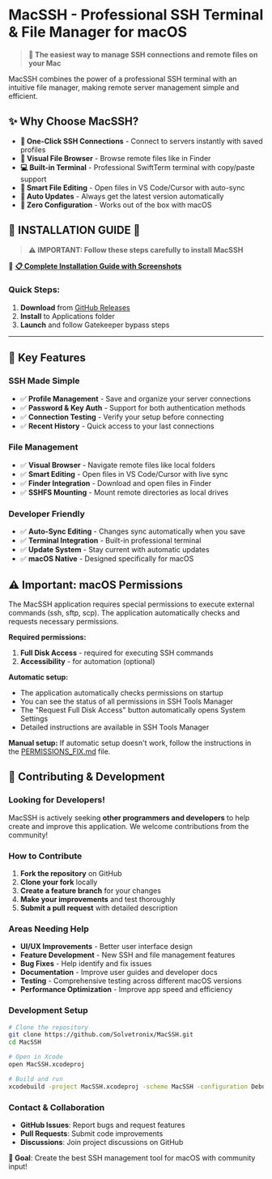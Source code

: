 # MacSSH - Professional SSH Terminal & File Manager for macOS

> **🚀 The easiest way to manage SSH connections and remote files on your Mac**

MacSSH combines the power of a professional SSH terminal with an intuitive file manager, making remote server management simple and efficient.

## ✨ **Why Choose MacSSH?**

- **🔐 One-Click SSH Connections** - Connect to servers instantly with saved profiles
- **📁 Visual File Browser** - Browse remote files like in Finder
- **💻 Built-in Terminal** - Professional SwiftTerm terminal with copy/paste support
- **📝 Smart File Editing** - Open files in VS Code/Cursor with auto-sync
- **🔄 Auto Updates** - Always get the latest version automatically
- **🎯 Zero Configuration** - Works out of the box with macOS

## 🚀 **INSTALLATION GUIDE** 🚀

> **⚠️ IMPORTANT: Follow these steps carefully to install MacSSH**

📖 **[📋 Complete Installation Guide with Screenshots](docs/installation/INSTALLATION_GUIDE.md)**

### **Quick Steps:**
1. **Download** from [GitHub Releases](https://github.com/Solvetronix/MacSSH/releases)
2. **Install** to Applications folder
3. **Launch** and follow Gatekeeper bypass steps

---

## 🎯 **Key Features**

### **SSH Made Simple**
- ✅ **Profile Management** - Save and organize your server connections
- ✅ **Password & Key Auth** - Support for both authentication methods
- ✅ **Connection Testing** - Verify your setup before connecting
- ✅ **Recent History** - Quick access to your last connections

### **File Management**
- ✅ **Visual Browser** - Navigate remote files like local folders
- ✅ **Smart Editing** - Open files in VS Code/Cursor with live sync
- ✅ **Finder Integration** - Download and open files in Finder
- ✅ **SSHFS Mounting** - Mount remote directories as local drives

### **Developer Friendly**
- ✅ **Auto-Sync Editing** - Changes sync automatically when you save
- ✅ **Terminal Integration** - Built-in professional terminal
- ✅ **Update System** - Stay current with automatic updates
- ✅ **macOS Native** - Designed specifically for macOS

## ⚠️ Important: macOS Permissions

The MacSSH application requires special permissions to execute external commands (ssh, sftp, scp). The application automatically checks and requests necessary permissions.

**Required permissions:**
1. **Full Disk Access** - required for executing SSH commands
2. **Accessibility** - for automation (optional)

**Automatic setup:**
- The application automatically checks permissions on startup
- You can see the status of all permissions in SSH Tools Manager
- The "Request Full Disk Access" button automatically opens System Settings
- Detailed instructions are available in SSH Tools Manager

**Manual setup:**
If automatic setup doesn't work, follow the instructions in the [PERMISSIONS_FIX.md](PERMISSIONS_FIX.md) file.

## 👥 Contributing & Development

### **Looking for Developers!**

MacSSH is actively seeking **other programmers and developers** to help create and improve this application. We welcome contributions from the community!

### **How to Contribute**

1. **Fork the repository** on GitHub
2. **Clone your fork** locally
3. **Create a feature branch** for your changes
4. **Make your improvements** and test thoroughly
5. **Submit a pull request** with detailed description

### **Areas Needing Help**

- **UI/UX Improvements** - Better user interface design
- **Feature Development** - New SSH and file management features
- **Bug Fixes** - Help identify and fix issues
- **Documentation** - Improve user guides and developer docs
- **Testing** - Comprehensive testing across different macOS versions
- **Performance Optimization** - Improve app speed and efficiency

### **Development Setup**

```bash
# Clone the repository
git clone https://github.com/Solvetronix/MacSSH.git
cd MacSSH

# Open in Xcode
open MacSSH.xcodeproj

# Build and run
xcodebuild -project MacSSH.xcodeproj -scheme MacSSH -configuration Debug build
```

### **Contact & Collaboration**

- **GitHub Issues**: Report bugs and request features
- **Pull Requests**: Submit code improvements
- **Discussions**: Join project discussions on GitHub

**🎯 Goal**: Create the best SSH management tool for macOS with community input!
